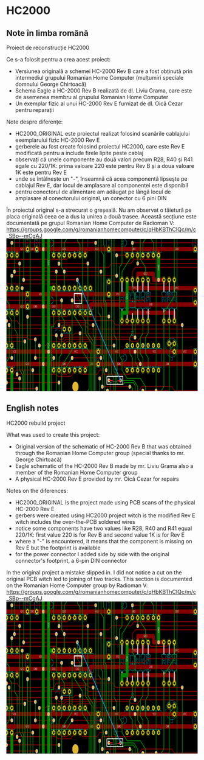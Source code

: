 # HC2000

## Note în limba română
Proiect de reconstrucție HC2000

Ce s-a folosit pentru a crea acest proiect:
- Versiunea originală a schemei HC-2000 Rev B care a fost obținută prin intermediul grupului Romanian Home Computer (mulțumiri speciale domnului George Chirtoacă)
- Schema Eagle a HC-2000 Rev B realizată de dl. Liviu Grama, care este de asemenea membru al grupului Romanian Home Computer
- Un exemplar fizic al unui HC-2000 Rev E furnizat de dl. Oică Cezar pentru reparații

Note despre diferențe:
- HC2000_ORIGINAL este proiectul realizat folosind scanările cablajului exemplarului fizic HC-2000 Rev E
- gerberele au fost create folosind proiectul HC2000, care este Rev E modificată pentru a include firele lipite peste cablaj
- observați că unele componente au două valori precum R28, R40 și R41 egale cu 220/1K: prima valoare 220 este pentru Rev B și a doua valoare 1K este pentru Rev E
- unde se întâlnește un "-", înseamnă că acea componentă lipsește pe cablajul Rev E, dar locul de amplasare al componentei este disponibil
- pentru conectorul de alimentare am adăugat pe lângă locul de amplasare al conectorului original, un conector cu 6 pini DIN

În proiectul original s-a strecurat o greșeală. Nu am observat o tăietură pe placa originală ceea ce a dus la unirea a două trasee.
Această secțiune este documentată pe grupul Romanian Home Computer de Radioman V: https://groups.google.com/g/romanianhomecomputer/c/qHbKBThCIQc/m/c_SBp--mCgAJ
<img src="Images/First Rev PCB Fix.png" height="400"/>

## English notes
HC2000 rebuild project

What was used to create this project:
- Original version of the schematic of HC-2000 Rev B that was obtained through the Romanian Home Computer group (special thanks to mr. George Chirtoacă)
- Eagle schematic of the HC-2000 Rev B made by mr. Liviu Grama also a member of the Romanian Home Computer group
- A physical HC-2000 Rev E provided by mr. Oică Cezar for repairs

Notes on the diferences:
- HC2000_ORIGINAL is the project made using PCB scans of the physical HC-2000 Rev E
- gerbers were created using HC2000 project witch is the modified Rev E witch includes the over-the-PCB soldered wires
- notice some components have two values like R28, R40 and R41 equal 220/1K: first value 220 is for Rev B and second value 1K is for Rev E
- where a "-" is encountered, it means that the component is missing on Rev E but the footprint is available
- for the power connector I added side by side with the original connector's footprint, a 6-pin DIN connector

In the original project a mistake slipped in. I did not notice a cut on the original PCB witch led to joining of two tracks.
This section is documented on the Romanian Home Computer group by Radioman V: https://groups.google.com/g/romanianhomecomputer/c/qHbKBThCIQc/m/c_SBp--mCgAJ
<img src="Images/First Rev PCB Fix.png" height="400"/>
